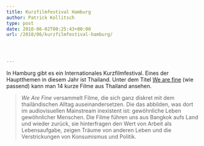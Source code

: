 ```yaml
---
title: Kurzfilmfestival Hamburg
author: Patrick Kollitsch
type: post
date: 2010-06-02T00:25:43+00:00
url: /2010/06/kurzfilmfestival-hamburg/




---
```

In Hamburg gibt es ein Internationales Kurzfilmfestival. Eines der Hauptthemen in diesem Jahr ist Thailand. Unter dem Titel [We are fine][1] (wie passend) kann man 14 kurze Filme aus Thailand ansehen. 

> _We Are Fine_ versammelt Filme, die sich ganz diskret mit dem thailändischen Alltag auseinandersetzen. Die das abbilden, was dort im audiovisuellen Mainstream inexistent ist: gewöhnliche Leben gewöhnlicher Menschen. Die Filme führen uns aus Bangkok aufs Land und wieder zurück, sie hinterfragen den Wert von Arbeit als Lebensaufgabe, zeigen Träume von anderen Leben und die Verstrickungen von Konsumismus und Politik.

 [1]: http://festival.shortfilm.com/index.php?id=2008&no_cache=1&L=1